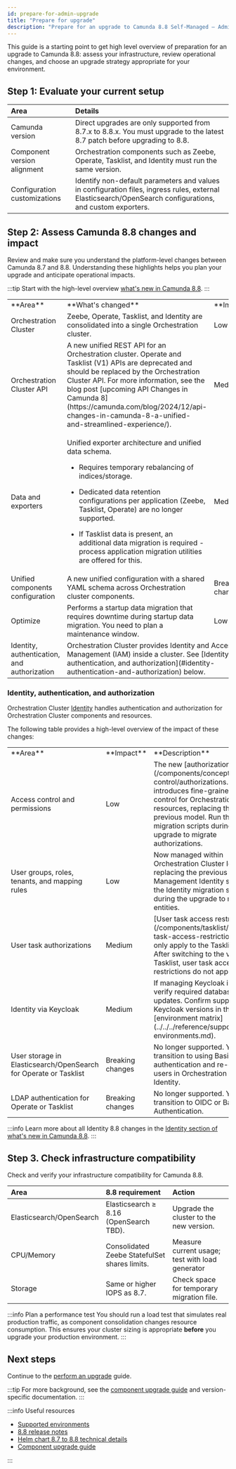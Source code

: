 ```yaml
---
id: prepare-for-admin-upgrade
title: "Prepare for upgrade"
description: "Prepare for an upgrade to Camunda 8.8 Self-Managed – Administrator guide."
---
```


This guide is a starting point to get high level overview of preparation for an upgrade to Camunda 8.8: assess your infrastructure, review operational changes, and choose an upgrade strategy appropriate for your environment.

## Step 1: Evaluate your current setup

| Area                         | Details                                                                                                                                                   |
| :--------------------------- | :-------------------------------------------------------------------------------------------------------------------------------------------------------- |
| Camunda version              | Direct upgrades are only supported from 8.7.x to 8.8.x. You must upgrade to the latest 8.7 patch before upgrading to 8.8.                                 |
| Component version alignment  | Orchestration components such as Zeebe, Operate, Tasklist, and Identity must run the same version.                                                        |
| Configuration customizations | Identify non-default parameters and values in configuration files, ingress rules, external Elasticsearch/OpenSearch configurations, and custom exporters. |

## Step 2: Assess Camunda 8.8 changes and impact

Review and make sure you understand the platform-level changes between Camunda 8.7 and 8.8. Understanding these highlights helps you plan your upgrade and anticipate operational impacts.

:::tip
Start with the high-level overview [what's new in Camunda 8.8](/components/whats-new-in-88.md).
:::

<table className="table-callout">
<tr>
    <td style={{minWidth: "152px"}}>**Area**</td>
    <td style={{minWidth: "152px"}}>**What's changed**</td>
    <td style={{width: "160px"}}>**Impact**</td>
</tr>
<tr>
    <td>Orchestration Cluster</td>
    <td>Zeebe, Operate, Tasklist, and Identity are consolidated into a single Orchestration cluster.</td>
    <td><span className="label-highlight">Low</span></td>
</tr>
<tr>
    <td>Orchestration Cluster API</td>
    <td>A new unified REST API for an Orchestration cluster. Operate and Tasklist (V1) APIs are deprecated and should be replaced by the Orchestration Cluster API. For more information, see the blog post [upcoming API Changes in Camunda 8](https://camunda.com/blog/2024/12/api-changes-in-camunda-8-a-unified-and-streamlined-experience/).</td>
    <td><span className="label-highlight orange">Medium</span></td>
</tr>
<tr>
    <td>Data and exporters</td>
    <td><p>Unified exporter architecture and unified data schema.</p><p><ul><li>Requires temporary rebalancing of indices/storage.</li><li><p>Dedicated data retention configurations per application (Zeebe, Tasklist, Operate) are no longer supported.</p></li><li><p>If Tasklist data is present, an additional data migration is required - process application migration utilities are offered for this.</p></li></ul></p></td>
    <td><span className="label-highlight orange">Medium</span></td>
</tr>
<tr>
    <td>Unified components configuration</td>
    <td>A new unified configuration with a shared YAML schema across Orchestration cluster components.</td>
    <td><span className="label-highlight red">Breaking changes</span></td>    
</tr>
<tr>
    <td>Optimize</td>
    <td>Performs a startup data migration that requires downtime during startup data migration. You need to plan a maintenance window.</td>
    <td><span className="label-highlight">Low</span></td>
</tr>
<tr>
    <td>Identity, authentication, and authorization</td>
    <td colspan="2">Orchestration Cluster provides Identity and Access Management (IAM) inside a cluster. See [Identity, authentication, and authorization](#identity-authentication-and-authorization) below.</td>    
</tr>
</table>

### Identity, authentication, and authorization

Orchestration Cluster [Identity](/components/identity/identity-introduction.md) handles authentication and authorization for Orchestration Cluster components and resources.

The following table provides a high-level overview of the impact of these changes:

<table className="table-callout">
<tr>
    <td style={{minWidth: "30%"}}>**Area**</td>
    <td style={{width: "160px"}}>**Impact**</td>
    <td>**Description**</td>
</tr>
<tr>
    <td>Access control and permissions</td>
    <td><span className="label-highlight">Low</span></td>
    <td>The new [authorization](/components/concepts/access-control/authorizations.md) model introduces fine-grained access control for Orchestration Cluster resources, replacing the previous model. Run the Identity migration scripts during the upgrade to migrate authorizations.</td>
</tr>
<tr>
    <td>User groups, roles, tenants, and mapping rules</td>
    <td><span className="label-highlight">Low</span></td>
    <td>Now managed within Orchestration Cluster Identity, replacing the previous Management Identity setup. Run the Identity migration scripts during the upgrade to migrate entities.</td>
</tr>
<tr>
    <td>User task authorizations</td>
    <td><span className="label-highlight orange">Medium</span></td>
    <td>[User task access restrictions](/components/tasklist/user-task-access-restrictions.md) only apply to the Tasklist v1 API. After switching to the v2 API with Tasklist, user task access restrictions do not apply.</td>
</tr>
<tr>
    <td>Identity via Keycloak</td>
    <td><span className="label-highlight orange">Medium</span></td>
    <td>If managing Keycloak internally, verify required database schema updates. Confirm supported Keycloak versions in the [environment matrix](../../../reference/supported-environments.md).</td>
</tr>
<tr>
    <td>User storage in Elasticsearch/OpenSearch for Operate or Tasklist</td>
    <td><span className="label-highlight red">Breaking changes</span></td>
    <td>No longer supported. You must transition to using Basic authentication and re-create users in Orchestration Cluster Identity.</td>
</tr>
<tr>
    <td>LDAP authentication for Operate or Tasklist</td>
    <td><span className="label-highlight red">Breaking changes</span></td>
    <td>No longer supported. You must transition to OIDC or Basic Authentication.</td>
</tr>
</table>

:::info
Learn more about all Identity 8.8 changes in the [Identity section of what's new in Camunda 8.8](/components/whats-new-in-88.md#identity).
:::

## Step 3. Check infrastructure compatibility

Check and verify your infrastructure compatibility for Camunda 8.8.

| Area                     | 8.8 requirement                               | Action                                          |
| :----------------------- | :-------------------------------------------- | :---------------------------------------------- |
| Elasticsearch/OpenSearch | Elasticsearch ≥ 8.16 (OpenSearch TBD).        | Upgrade the cluster to the new version.         |
| CPU/Memory               | Consolidated Zeebe StatefulSet shares limits. | Measure current usage; test with load generator |
| Storage                  | Same or higher IOPS as 8.7.                   | Check space for temporary migration file.       |

:::info Plan a performance test
You should run a load test that simulates real production traffic, as component consolidation changes resource consumption. This ensures your cluster sizing is appropriate **before** you upgrade your production environment.
:::

## Next steps

Continue to the [perform an upgrade](./run-update.md) guide.

:::tip
For more background, see the [component upgrade guide](/self-managed/components/components-upgrade/introduction.md) and version-specific documentation.
:::

:::info Useful resources

- [Supported environments](../../../reference/supported-environments.md#component-version-matrix)
- [8.8 release notes](../../../reference/announcements-release-notes/880/880-release-notes.md)
- [Helm chart 8.7 to 8.8 technical details](../../installation-methods/helm/upgrade/helm-870-880.md)
- [Component upgrade guide](../../components/components-upgrade/870-to-880.md)

:::
